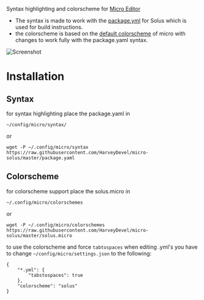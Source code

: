 Syntax highlighting and colorscheme for [Micro Editor](https://github.com/zyedidia/micro)
- The syntax is made to work with the [package.yml](https://getsol.us/articles/packaging/package.yml/en/) for Solus which is used for build instructions.
- the colorscheme is based on the [default colorscheme](https://github.com/zyedidia/micro/blob/master/runtime/colorschemes/default.micro) of micro with changes to work fully with the package.yaml syntax.

![Screenshot](micro-solus.png)

# Installation

## Syntax

for syntax highlighting place the package.yaml in

`~/config/micro/syntax/`

or

`wget -P ~/.config/micro/syntax https://raw.githubusercontent.com/HarveyDevel/micro-solus/master/package.yaml`

## Colorscheme

for colorscheme support place the solus.micro in

`~/.config/micro/colorschemes`

or

`wget -P ~/.config/micro/colorschemes https://raw.githubusercontent.com/HarveyDevel/micro-solus/master/solus.micro`

to use the colorscheme and force `tabtospaces` when editing .yml's you have to change `~/config/micro/settings.json` to the following:

```
{
    "*.yml": {
        "tabstospaces": true
    },
    "colorscheme": "solus"
}

```

